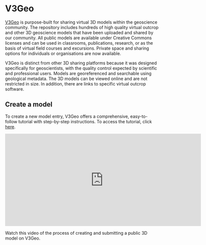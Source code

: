 # V3Geo

[V3Geo](https://v3geo.com/) is purpose-built for sharing virtual 3D models within the geoscience community. The repository includes hundreds of high quality virtual outcrop and other 3D geoscience models that have been uploaded and shared by our community. All public models are available under Creative Commons licenses and can be used in classrooms, publications, research, or as the basis of virtual field courses and excursions. Private space and sharing options for individuals or organisations are now available.

V3Geo is distinct from other 3D sharing platforms because it was designed specifically for geoscientists, with the quality control expected by scientific and professional users. Models are georeferenced and searchable using geological metadata. The 3D models can be viewed online and are not restricted in size. In addition, there are links to specific virtual outcrop software.

## Create a model

To create a new model entry, V3Geo offers a comprehensive, easy-to-follow tutorial with step-by-step instructions. To access the tutorial, click [here](https://v3geo.com/create-model-long).

<iframe src="https://player.vimeo.com/video/652016923?h=b77547e1cf" width="640" height="301" frameborder="0" allow="autoplay; fullscreen; picture-in-picture" allowfullscreen></iframe>

Watch this video of the process of creating and submitting a public 3D model on V3Geo.